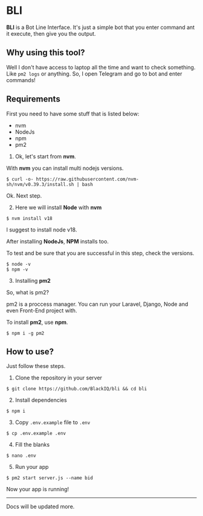 # BLI

**BLI** is a Bot Line Interface. It's just a simple bot that you enter command ant it execute, then give you the output.

## Why using this tool?

Well I don't have access to laptop all the time and want to check something. Like `pm2 logs` or anything. So, I open Telegram and go to bot and enter commands!

## Requirements

First you need to have some stuff that is listed below:

- nvm
- NodeJs
- npm
- pm2

1. Ok, let's start from **nvm**.

With **nvm** you can install multi nodejs versions.

```shell
$ curl -o- https://raw.githubusercontent.com/nvm-sh/nvm/v0.39.3/install.sh | bash
```

Ok. Next step.

2. Here we will install **Node** with **nvm**

```shell
$ nvm install v18
```

I suggest to install node v18.

After installing **NodeJs**, **NPM** installs too.

To test and be sure that you are successful in this step, check the versions.

```shell
$ node -v
$ npm -v
```

3. Installing **pm2**

So, what is pm2?

pm2 is a proccess manager. You can run your Laravel, Django, Node and even Front-End project with.

To install **pm2**, use **npm**.

```shell
$ npm i -g pm2
```

## How to use?

Just follow these steps.

1. Clone the repository in your server

```shell
$ git clone https://github.com/BlackIQ/bli && cd bli
```

2. Install dependencies

```shell
$ npm i
```

3. Copy `.env.example` file to `.env`

```shell
$ cp .env.example .env
```

4. Fill the blanks

```shell
$ nano .env
```

5. Run your app

```shell
$ pm2 start server.js --name bid
```

Now your app is running!

---

Docs will be updated more.
